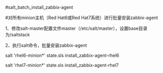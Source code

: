 #salt_batch_install_zabbix-agent

#对所有minion主机（Red Hat6或Red Hat7系统）进行批量安装zabbix-agent




1、修改salt-master配置文件master（/etc/salt/master），设置base目录为/saltstack




2、执行salt命令，批量安装zabbix-agent

salt 'rhel6-minion*' state.sls install_zabbix-agent-rhel6

salt 'rhel7-minion*' state.sls install_zabbix-agent-rhel7
